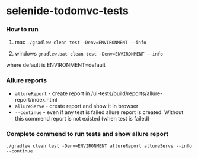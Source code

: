 # selenide-todomvc-tests

### How to run

1) mac
   `./gradlew clean test -Denv=ENVIRONMENT --info`

2) windows
   `gradlew.bat clean test -Denv=ENVIRONMENT --info`

where default is ENVIRONMENT=default

### Allure reports

- `allureReport` - create report in /ui-tests/build/reports/allure-report/index.html
- `allureServe` - create report and show it in browser
- `--continue` - even if any test is failed allure report is created. Without this commend report is not existed (when
  test is failed)

### Complete commend to run tests and show allure report

`./gradlew clean test -Denv=ENVIRONMENT allureReport allureServe --info --continue`